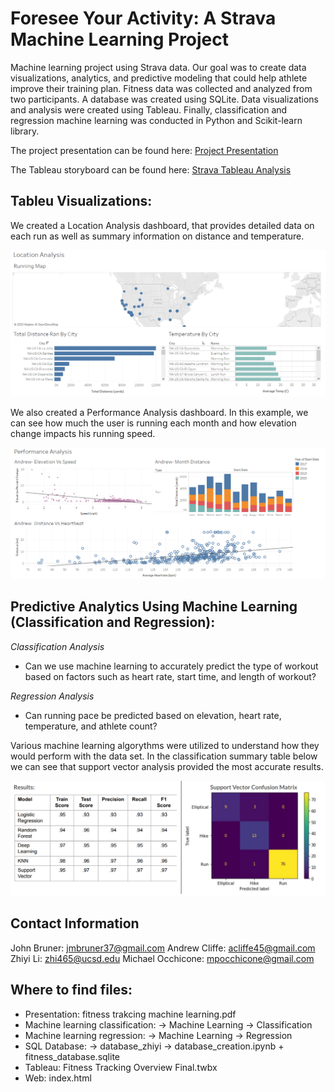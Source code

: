 # Foresee Your Activity: A Strava Machine Learning Project
Machine learning project using Strava data.  Our goal was to create data visualizations, analytics, and predictive modeling that could help athlete improve their training plan.  Fitness data was collected and analyzed from two participants.  A database was created using SQLite.  Data visualizations and analysis were created using Tableau.  Finally, classification and regression machine learning was conducted in Python and Scikit-learn library.    

The project presentation can be found here: [Project Presentation](https://github.com/mocchicone/Strava-Fitness-Analysis/blob/master/Fitness%20Tracking%20Machine%20Learning.pdf)

The Tableau storyboard can be found here: [Strava Tableau Analysis](https://public.tableau.com/profile/mike.occhicone#!/vizhome/StravaFitnessPredictiveAnalysis/FitnessTrackingDataOverview)

## Tableu Visualizations:

We created a Location Analysis dashboard, that provides detailed data on each run as well as summary information on distance and temperature.

![Location Analysis](https://github.com/mocchicone/Strava-Fitness-Analysis/blob/master/machine_learning/Images/Location%20Analysis.PNG)

We also created a Performance Analysis dashboard.  In this example, we can see how much the user is running each month and how elevation change impacts his running speed.

![Performance Analysis](https://github.com/mocchicone/Strava-Fitness-Analysis/blob/master/machine_learning/Images/Performance_Analysis.PNG)

## Predictive Analytics Using Machine Learning (Classification and Regression):

*Classification Analysis*
* Can we use machine learning to accurately predict the type of workout based on factors such as heart rate, start time, and length of workout?

*Regression Analysis*
* Can running pace be predicted based on elevation, heart rate, temperature, and athlete count?

Various machine learning algorythms were utilized to understand how they would perform with the data set.  In the classification summary table below we can see that support vector analysis provided the most accurate results. 

![Classification](https://github.com/mocchicone/Strava-Fitness-Analysis/blob/master/machine_learning/Images/Classification_summary.PNG) 

## Contact Information
John Bruner: jmbruner37@gmail.com
Andrew Cliffe: acliffe45@gmail.com
Zhiyi Li: zhi465@ucsd.edu
Michael Occhicone: mpocchicone@gmail.com


## Where to find files:

* Presentation: fitness trakcing machine learning.pdf
* Machine learning classification: -> Machine Learning -> Classification
* Machine learning regression: -> Machine Learning -> Regression
* SQL Database: -> database_zhiyi -> database_creation.ipynb + fitness_database.sqlite 
* Tableau: Fitness Tracking Overview Final.twbx
* Web: index.html



